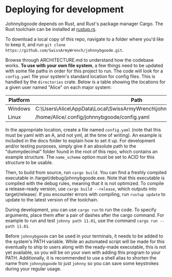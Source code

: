 # Deploying for development

Johnnybgoode depends on Rust, and Rust's package manager Cargo. The Rust toolchain can be installed at [rustup.rs](https://rustup.rs).

To download a local copy of this repo, navigate to a folder where you'd like to keep it, and run `git clone https://github.com/SwissArmyWrench/johnnybgoode.git`.

Browse through ARCHITECTURE.md to understand how the codebase works. **To use with your own file system**, a few things need to be updated with some file paths in order for this project to run. The code will look for a `config.yaml` file your system's standard location for config files. This is handled by the `directories` crate. Below is a table showing the locations for a given user named "Alice" on each major system:

| Platform | Path |
| -------- | --------- |
| Windows | C:\Users\Alice\AppData\Local\SwissArmyWrench\johnnybgoode\config\config.yaml |
| Linux | /home/Alice/.config/johnnybgoode/config.yaml |

In the appropriate location, create a file named `config.yaml` (note that this must be yaml with an A, and not yml, at the time of writing). An example is included in the docs folder to explain how to set it up. For development and/or testing purposes, simply give it an absolute path to the "dummydecimal" folder found in the root of this repo, which contains an example structure. The `name_scheme` option must be set to ACID for this structure to be usable.

Then, to build from source, run `cargo build`. You can find a freshly compiled executable in /target/debug/johnnybgoode.exe. Note that this executable is compiled with the debug rules, meaning that it is not optimized. To compile a release-ready version, use `cargo build --release`, which outputs into target/release/. If you encounter errors with compiling, run `rustup update` to update to the latest version of the toolchain.

During development, you can use `cargo run` to run the code. To specify arguments, place them after a pair of dashes after the cargo command. For example to run and test `johnny path 11.01`, use the command `cargo run -- path 11.01`.

Before `johnnybgoode` can be used in your terminals, it needs to be added to the system's PATH variable. While an automated script will be made for this eventually to ship to users along with the ready-made executable, this is not yet available, so you will be on your own with adding this program to your PATH. Additionally, it is recommended to use a shell alias to shorten the name from `johnnybgoode` to just `johnny` so you can save some keystrokes during your regular usage.
